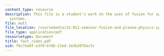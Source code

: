 ```yaml
---
content_type: resource
description: This file is a student's work on the uses of fusion for space propulsion
  systems.
file: null
file_location: /coursemedia/22-012-seminar-fusion-and-plasma-physics-spring-2006/f0c7ee8fe3f0b7db21ed3a3b2078ac5c_fast_rides.pdf
file_type: application/pdf
resourcetype: Document
title: fast_rides.pdf
uid: f0c7ee8f-e3f0-b7db-21ed-3a3b2078ac5c
---
```

